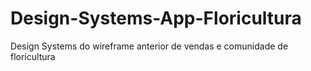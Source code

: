 # Design-Systems-App-Floricultura
Design Systems do wireframe anterior de vendas e comunidade de floricultura
